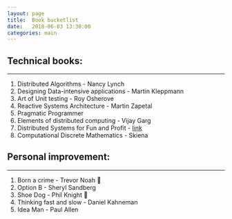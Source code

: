```yaml
---
layout: page
title:  Book bucketlist
date:   2018-06-03 13:30:00
categories: main
---
```


## Technical books:
-------------------
1. Distributed Algorithms - Nancy Lynch
2. Designing Data-intensive applications - Martin Kleppmann
3. Art of Unit testing - Roy Osherove
4. Reactive Systems Architecture - Martin Zapetal
5. Pragmatic Programmer
6. Elements of distributed computing - Vijay Garg
7. Distributed Systems for Fun and Profit - [link][mixu]
8. Computational Discrete Mathematics - Skiena

## Personal improvement:
------------------------
1. Born a crime - Trevor Noah :blue_book:
2. Option B - Sheryl Sandberg
3. Shoe Dog - Phil Knight :blue_book:
4. Thinking fast and slow - Daniel Kahneman
5. Idea Man - Paul Allen

[mixu]: http://book.mixu.net/distsys/single-page.html